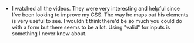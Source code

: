 - I watched all the videos. They were very interesting and helpful since I've been looking to improve my CSS. The way he maps out his elements is very useful to see. I wouldn't think there'd be so much you could do with a form but there seems to be a lot. Using "valid" for inputs is something I never knew about.